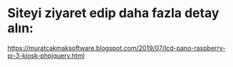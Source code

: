 # Siteyi ziyaret edip daha fazla detay alın:
https://muratcakmaksoftware.blogspot.com/2019/07/lcd-pano-raspberry-pi-3-kiosk-phpjquery.html
